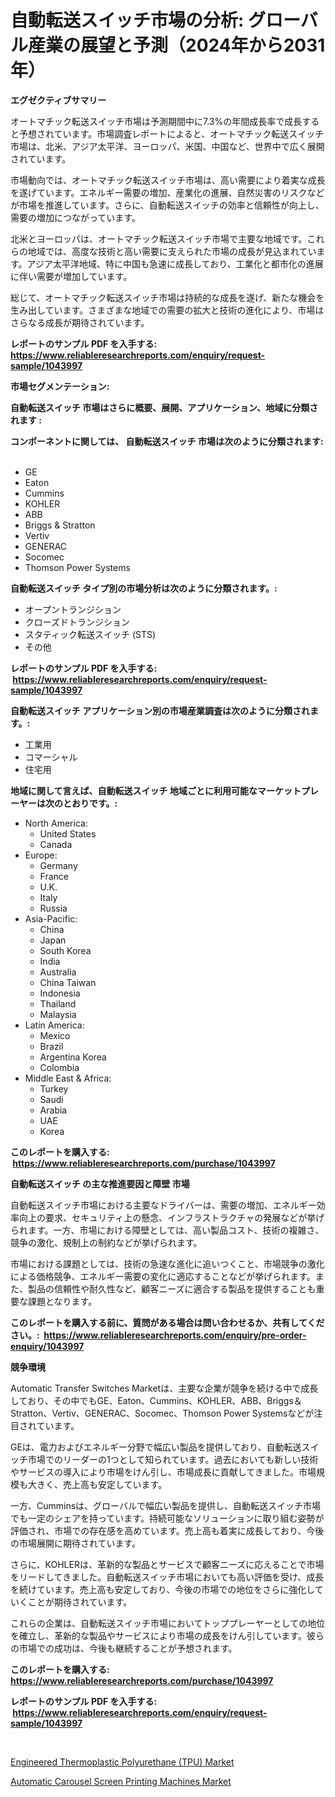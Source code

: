 <p><h1>自動転送スイッチ市場の分析: グローバル産業の展望と予測（2024年から2031年）</h1></p><p><strong>エグゼクティブサマリー</strong></p>
<p><p>オートマチック転送スイッチ市場は予測期間中に7.3%の年間成長率で成長すると予想されています。市場調査レポートによると、オートマチック転送スイッチ市場は、北米、アジア太平洋、ヨーロッパ、米国、中国など、世界中で広く展開されています。</p><p>市場動向では、オートマチック転送スイッチ市場は、高い需要により着実な成長を遂げています。エネルギー需要の増加、産業化の進展、自然災害のリスクなどが市場を推進しています。さらに、自動転送スイッチの効率と信頼性が向上し、需要の増加につながっています。</p><p>北米とヨーロッパは、オートマチック転送スイッチ市場で主要な地域です。これらの地域では、高度な技術と高い需要に支えられた市場の成長が見込まれています。アジア太平洋地域、特に中国も急速に成長しており、工業化と都市化の進展に伴い需要が増加しています。</p><p>総じて、オートマチック転送スイッチ市場は持続的な成長を遂げ、新たな機会を生み出しています。さまざまな地域での需要の拡大と技術の進化により、市場はさらなる成長が期待されています。</p></p>
<p><strong>レポートのサンプル PDF を入手する: <a href="https://www.reliableresearchreports.com/enquiry/request-sample/1043997">https://www.reliableresearchreports.com/enquiry/request-sample/1043997</a></strong></p>
<p><strong>市場セグメンテーション:</strong></p>
<p><strong> 自動転送スイッチ 市場はさらに概要、展開、アプリケーション、地域に分類されます :</strong></p>
<p><strong>コンポーネントに関しては、 自動転送スイッチ 市場は次のように分類されます: &nbsp;</strong></p>
<p><ul><li>GE</li><li>Eaton</li><li>Cummins</li><li>KOHLER</li><li>ABB</li><li>Briggs & Stratton</li><li>Vertiv</li><li>GENERAC</li><li>Socomec</li><li>Thomson Power Systems</li></ul></p>
<p><strong> 自動転送スイッチ タイプ別の市場分析は次のように分類されます。:</strong></p>
<p><ul><li>オープントランジション</li><li>クローズドトランジション</li><li>スタティック転送スイッチ (STS)</li><li>その他</li></ul></p>
<p><strong>レポートのサンプル PDF を入手する: &nbsp;<a href="https://www.reliableresearchreports.com/enquiry/request-sample/1043997">https://www.reliableresearchreports.com/enquiry/request-sample/1043997</a></strong></p>
<p><strong> 自動転送スイッチ アプリケーション別の市場産業調査は次のように分類されます。:</strong></p>
<p><ul><li>工業用</li><li>コマーシャル</li><li>住宅用</li></ul></p>
<p><strong>地域に関して言えば、自動転送スイッチ 地域ごとに利用可能なマーケットプレーヤーは次のとおりです。:</strong></p>
<p><ul>
    <li>
        North America:
        <ul>
            <li>United States</li>
            <li>Canada</li>
        </ul>
    </li>
    <li>
        Europe:
        <ul>
            <li>Germany</li>
            <li>France</li>
            <li>U.K.</li>
            <li>Italy</li>
            <li>Russia</li>
        </ul>
    </li>
    <li>
        Asia-Pacific:
        <ul>
            <li>China</li>
            <li>Japan</li>
            <li>South Korea</li>
            <li>India</li>
            <li>Australia</li>
            <li>China Taiwan</li>
            <li>Indonesia</li>
            <li>Thailand</li>
            <li>Malaysia</li>
        </ul>
    </li>
    <li>
        Latin America:
        <ul>
            <li>Mexico</li>
            <li>Brazil</li>
            <li>Argentina Korea</li>
            <li>Colombia</li>
        </ul>
    </li>
    <li>
        Middle East & Africa:
        <ul>
            <li>Turkey</li>
            <li>Saudi</li>
            <li>Arabia</li>
            <li>UAE</li>
            <li>Korea</li>
        </ul>
    </li>
    </ul></p>
<p><strong>このレポートを購入する: &nbsp;<a href="https://www.reliableresearchreports.com/purchase/1043997">https://www.reliableresearchreports.com/purchase/1043997</a></strong></p>
<p><strong>自動転送スイッチ の主な推進要因と障壁 市場</strong></p>
<p><p>自動転送スイッチ市場における主要なドライバーは、需要の増加、エネルギー効率向上の要求、セキュリティ上の懸念、インフラストラクチャの発展などが挙げられます。一方、市場における障壁としては、高い製品コスト、技術の複雑さ、競争の激化、規制上の制約などが挙げられます。</p><p>市場における課題としては、技術の急速な進化に追いつくこと、市場競争の激化による価格競争、エネルギー需要の変化に適応することなどが挙げられます。また、製品の信頼性や耐久性など、顧客ニーズに適合する製品を提供することも重要な課題となります。</p></p>
<p><strong>このレポートを購入する前に、質問がある場合は問い合わせるか、共有してください。:&nbsp; <a href="https://www.reliableresearchreports.com/enquiry/pre-order-enquiry/1043997">https://www.reliableresearchreports.com/enquiry/pre-order-enquiry/1043997</a></strong></p>
<p><strong>競争環境</strong></p>
<p><p>Automatic Transfer Switches Marketは、主要な企業が競争を続ける中で成長しており、その中でもGE、Eaton、Cummins、KOHLER、ABB、Briggs＆Stratton、Vertiv、GENERAC、Socomec、Thomson Power Systemsなどが注目されています。</p><p>GEは、電力およびエネルギー分野で幅広い製品を提供しており、自動転送スイッチ市場でのリーダーの1つとして知られています。過去においても新しい技術やサービスの導入により市場をけん引し、市場成長に貢献してきました。市場規模も大きく、売上高も安定しています。</p><p>一方、Cumminsは、グローバルで幅広い製品を提供し、自動転送スイッチ市場でも一定のシェアを持っています。持続可能なソリューションに取り組む姿勢が評価され、市場での存在感を高めています。売上高も着実に成長しており、今後の市場展開に期待されています。</p><p>さらに、KOHLERは、革新的な製品とサービスで顧客ニーズに応えることで市場をリードしてきました。自動転送スイッチ市場においても高い評価を受け、成長を続けています。売上高も安定しており、今後の市場での地位をさらに強化していくことが期待されています。</p><p>これらの企業は、自動転送スイッチ市場においてトッププレーヤーとしての地位を確立し、革新的な製品やサービスにより市場の成長をけん引しています。彼らの市場での成功は、今後も継続することが予想されます。</p></p>
<p><strong>このレポートを購入する: &nbsp; <a href="https://www.reliableresearchreports.com/purchase/1043997">https://www.reliableresearchreports.com/purchase/1043997</a></strong></p>
<p><strong>レポートのサンプル PDF を入手する: &nbsp;<a href="https://www.reliableresearchreports.com/enquiry/request-sample/1043997">https://www.reliableresearchreports.com/enquiry/request-sample/1043997</a></strong><strong></strong></p>
<p>&nbsp;</p>
<p><p><a href="https://github.com/Hazelklievgspy6vdcsmu106w/Market-Research-Report-List-1/blob/main/engineered-thermoplastic-polyurethane-tpu-market.md">Engineered Thermoplastic Polyurethane (TPU) Market</a></p><p><a href="https://picayune-night-cbd.notion.site/Automatic-Carousel-Screen-Printing-Machines-Market-Size-Share-Trends-Analysis-Report-By-Material--34717c7d3e044091ac050e9b32f8c649">Automatic Carousel Screen Printing Machines Market</a></p></p>